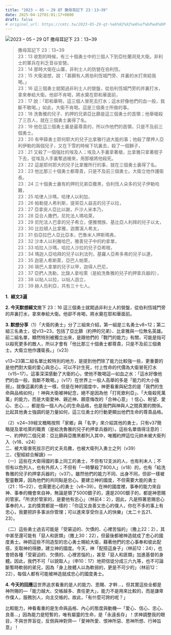 ```yaml
---
title: "2023 – 05 – 29 QT 撒母耳記下 23：13~39"
date: 2025-04-12T01:01:17+0800
draft: false
# original_url: https://cmtc.tw/2023-05-29-qt-%e6%92%92%e6%af%8d%e8%80%b3%e8%a8%98%e4%b8%8b-23%ef%bc%9a1339
---
```


![2023 – 05 – 29 QT 撒母耳記下 23：13~39](/images/qt.jpg  "2023 – 05 – 29 QT 撒母耳記下 23：13~39")

> 撒母耳記下 23：13~39  
> 23：13 收割的時候，有三十個勇士中的三個人下到亞杜蘭洞見大衛。非利士的軍兵在利乏音谷安營。  
> 23：14 那時大衛在山寨，非利士人的防營在伯利恆。  
> 23：15 大衛渴想，說：「甚願有人將伯利恆城門旁、井裏的水打來給我喝。」  
> 23：16 這三個勇士就闖過非利士人的營盤，從伯利恆城門旁的井裏打水，拿來奉給大衛。他卻不肯喝，將水奠在耶和華面前，  
> 23：17 說：「耶和華啊，這三個人冒死去打水；這水好像他們的血一般，我斷不敢喝。」如此，大衛不肯喝。這是三個勇士所做的事。  
> 23：18 洗魯雅的兒子、約押的兄弟亞比篩是這三個勇士的首領；他舉槍殺了三百人，就在三個勇士裏得了名。  
> 23：19 他在這三個勇士裏是最尊貴的，所以作他們的首領，只是不及前三個勇士。  
> 23：20 有甲薛勇士耶何耶大的兒子比拿雅行過大能的事；他殺了摩押人亞利伊勒的兩個兒子，又在下雪的時候下坑裏去，殺了一個獅子，  
> 23：21 又殺了一個強壯的埃及人；埃及人手裏拿著槍，比拿雅只拿著棍子下去，從埃及人手裏奪過槍來，用那槍將他殺死。  
> 23：22 這是耶何耶大的兒子比拿雅所行的事，就在三個勇士裏得了名。  
> 23：23 他比那三十個勇士都尊貴，只是不及前三個勇士。大衛立他作護衛長。  
> 23：24 三十個勇士裏有約押的兄弟亞撒黑，伯利恆人朵多的兒子伊勒哈難，  
> 23：25 哈律人沙瑪，哈律人以利加，  
> 23：26 帕勒提人希利斯，提哥亞人益吉的兒子以拉，  
> 23：27 亞拿突人亞比以謝，戶沙人米本乃，  
> 23：28 亞合人撒們，尼陀法人瑪哈萊，  
> 23：29 尼陀法人巴拿的兒子希立，便雅憫族、基比亞人利拜的兒子以太，  
> 23：30 比拉頓人比拿雅，迦實溪人希太，  
> 23：31 伯亞拉巴人亞比亞本，巴魯米人押斯瑪弗，  
> 23：32 沙本人以利雅哈巴，雅善兒子中的約拿單，  
> 23：33 哈拉人沙瑪，哈拉人沙拉的兒子亞希暗，  
> 23：34 瑪迦人亞哈拜的兒子以利法列，基羅人亞希多弗的兒子以連，  
> 23：35 迦密人希斯萊，亞巴人帕萊，  
> 23：36 瑣巴人拿單的兒子以甲，迦得人巴尼，  
> 23：37 亞捫人洗勒，比錄人拿哈萊（是給洗魯雅的兒子約押拿兵器的），  
> 23：38 以帖人以拉，以帖人迦立，  
> 23：39 赫人烏利亞，共有三十七人。

**1.  經文3遍**

**2. 今天默想經文**撒下 23：16 這三個勇士就闖過非利士人的營盤，從伯利恆城門旁的井裏打水，拿來奉給大衛。他卻不肯喝，將水奠在耶和華面前。

**3. 默想分享**（1）「大衛的勇士」分了三組來介紹，第一組是三名勇士v8~12；第二組三名勇士，從v13~23，包括了亞比篩（約押的兄弟）、比拿雅與一位無名英雄。前二組名單，顯然特別被獨立出來，是跟他們的「戰鬥的能力」有關，可能是指可以殺死更多的敵人，所以才會有「他比那三十個勇士都尊貴，只是不及前三個勇士。大衛立他作護衛長。」（v23）

v13~23第二組名單比較特別的地方，是提到他們除了能力比較強一些，更重要的是他們對大衛的愛心與忠心，可以不計生死，付上性命的代價為大衛冒死打水（v15~17）。這事深深感動了大衛的心，使他不敢喝這—如血之水：「這水好像他們的血一般，我斷不敢喝。」（v17）在世界上一般人高舉的多是「能力的大小強弱」，就像這裏的勇士一樣，但是在神的國度中，神更看重與紀念的是「我們的生命與品格如何」！神與大衛被神紀念，絕不是因為他「打死歌利亞」、「大衛殺死萬萬」的能力，而是大衛愛神、親近神、願意悔改的「合神心意」！信心、盼望、愛心、忠心…，都是指一個人內心的生命品格，也是我們與神與人之間真實的關係。比起其他勇士強調的是力量如何，這三位勇士的行動更顯出他們生命的尊貴品格。

（2）v24~39經文概略按照「家鄉」與「名字」來介紹其他的勇士，只有v37簡略提及拿哈萊的職責（是給洗魯雅的兒子約押拿兵器的）。這些名單值得注意的：  
一、約押的二個兄弟：亞比篩與亞撒黑都列入其中，唯獨約押這位元帥未被大衛列入（v18、v24）  
二、被大衛害死拔示巴的丈夫烏撒，也被大衛列入勇士之列（v39）  
三、《聖經綜合解讀》—  
（一）這些在大衛得國的事上同工的勇士，不但有12支派的人，也有利未人；不但有以色列人，也有外邦人；不但有「一時擊殺了800人」（v18）的，也有「給洗魯雅的兒子約押拿兵器的」（v37）。雖然他們的能力不同、出身不同，但卻一樣被聖靈數算，因為他們的共同點是忠心。要建立神的國度，不但需要大能的勇士（21：15~22），也需要忠心的勇士（v8~39）。在神的國度裡，事奉的能力來自神、事奉的機會來自神，無論是領了5000銀子的，還是2000銀子的，都是神恩賜的管家。「所求於管家的，是要他有忠心」（林前4：2），因此，凡是照著恩賜忠心事奉的人，主的獎賞都是一樣的：「你這又良善又忠心的僕人，你在不多的事上有忠心，我要把許多事派你管理；可以進來享受你主人的快樂」（太二十五21、23）。

（二）這些勇士過去可能是「受窘迫的、欠債的、心裡苦惱的」（撒上22：2），其中甚至還可能有「惡人和匪類」（撒上30：22），但最後都被神造就成了忠心的國度勇士。神把這些不同造型的忠心勇士賜給大衛，藉著他們的忠心事奉和彼此配搭，支取神的得勝，建立神的國度。今天，神「配搭這身子」（林前12：24），也會把各種「受窘迫的、欠債的、心裡苦惱的」，甚至「惡人和匪類」加進基督的身體。因此，我們不可「以貌取人」（申10：17）地把信徒分成三六九等，也不可論斷暫時軟弱的弟兄，因為「身上肢體人以為軟弱的，更是不可少的」（林前12：22），每個人都有可能被神造就成忠心的國度勇士。

**4. 今天的回應**這世界追求看重的是人的能力、恩賜、才幹…，但其實這些全都是神所賜的—「能力越大、交帳越多、責任更大」，能力不是用來比較的，而是謙卑作僕人，服務別人，向主交帳的，故此，「有什麼可誇的呢？」

比較能力，神看看重的是生命與品格、內心的態度與動機—「愛心、信心、忠心、良善…」因為能力是短暫的，唯有屬靈的生命，是「永遠長存」！求神調整我的眼目，不與世界盲從，反倒與神對齊—「愛神所愛、恨神所惡、思神所想、行神旨意」！